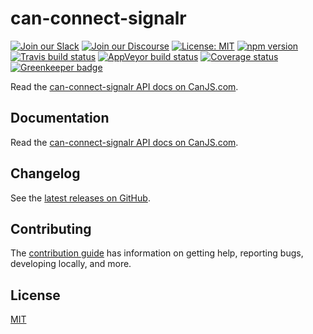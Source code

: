 # can-connect-signalr

[![Join our Slack](https://img.shields.io/badge/slack-join%20chat-611f69.svg)](https://www.bitovi.com/community/slack?utm_source=badge&utm_medium=badge&utm_campaign=pr-badge&utm_content=badge)
[![Join our Discourse](https://img.shields.io/discourse/https/forums.bitovi.com/posts.svg)](https://forums.bitovi.com/?utm_source=badge&utm_medium=badge&utm_campaign=pr-badge&utm_content=badge)
[![License: MIT](https://img.shields.io/badge/license-MIT-blue.svg)](https://github.com/canjs/can-connect-signalr/blob/master/LICENSE.md)
[![npm version](https://badge.fury.io/js/can-connect-signalr.svg)](https://www.npmjs.com/package/can-connect-signalr)
[![Travis build status](https://travis-ci.org/canjs/can-connect-signalr.svg?branch=master)](https://travis-ci.org/canjs/can-connect-signalr)
[![AppVeyor build status](https://ci.appveyor.com/api/projects/status/github/canjs/can-connect-signalr?branch=master&svg=true)](https://ci.appveyor.com/project/matthewp/can-connect-signalr)
[![Coverage status](https://coveralls.io/repos/github/canjs/can-connect-signalr/badge.svg?branch=master)](https://coveralls.io/github/canjs/can-connect-signalr?branch=master)
[![Greenkeeper badge](https://badges.greenkeeper.io/canjs/can-connect-signalr.svg)](https://greenkeeper.io/)

Read the [can-connect-signalr API docs on CanJS.com](https://canjs.com/doc/can-connect-signalr.html).

## Documentation

Read the [can-connect-signalr API docs on CanJS.com](https://canjs.com/doc/can-connect-signalr.html).

## Changelog

See the [latest releases on GitHub](https://github.com/canjs/can-connect-signalr/releases).

## Contributing

The [contribution guide](https://github.com/canjs/can-connect-signalr/blob/master/CONTRIBUTING.md) has information on getting help, reporting bugs, developing locally, and more.

## License

[MIT](https://github.com/canjs/can-connect-signalr/blob/master/LICENSE.md)
